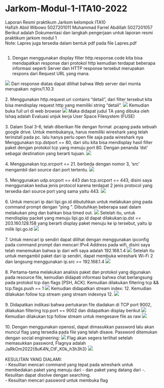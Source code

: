 # Jarkom-Modul-1-ITA10-2022
Laporan Resmi praktikum Jarkom kelompok ITA10
<br>
Hafizh Abid Wibowo 5027201011
Muhammad Farrel Abdillah 5027201057
<br>
Berikut adalah Dokumentasi dan langkah pengerjaan untuk laporan resmi praktikum jarkom modul 1
<br>
Note: Lapres juga tersedia dalam bentuk pdf pada file Lapres.pdf
<br>
<br>
1. Dengan menggunakan display filter http.response.code kita bisa mendapatkan response dari protokol http kemudian terdapat beberapa informasi seperti Server dan HTTP response tersebut merupakan respons dari Request URL yang mana. 
<img src="Screenshot/1.png">
Dari response diatas dapat dilihat bahwa Web server dari monta merupakan: nginx/1.10.3
<br>
<br>
2. Menggunakan http.request.uri contains “detail”, dari filter tersebut kita bisa mendisplay request http yang memiliki string “detail”.
<img src="Screenshot/2-1.png">
Kemudian buka full url di web browser 
<img src="Screenshot/2-2.png">
Maka didapat judul TA yang dibuka oleh Ishaq adalah 
Evaluasi unjuk kerja User Space Filesystem (FUSE)
<br>
<br>
3. Dalam Soal 3-6, telah diberikan file dengan format .pcapng pada sebuah google drive. Untuk membukanya, harus memiliki wireshark yang telah terinstall pada pc. lalu hanya perlu open file saja pada wireshark nya Menggunakan tcp.dstport == 80, dari situ kita bisa mendisplay hasil filter paket dengan protokol tcp yang menuju port 80. Dengan penanda ‘dst’ sebagai destination yang berarti tujuan.
<img src="Screenshot/3.png">
<br>
<br>
4. Menggunakan tcp.srcport == 21. berbeda dengan nomor 3, ‘src’ mengambil dari source dari port tertentu.
<img src="Screenshot/4.png">
<br>
<br>
5. Menggunakan udp.srcport == 443 dan tcp.srcport == 443, disini saya menggunakan kedua jenis protocol karena terdapat 2 jenis protocol yang tersedia dari source port yang sama yaitu 443.
<img src="Screenshot/5.png">
<br>
<br>
6. Untuk mencari ip dari lipi.go.id dibutuhkan untuk melakukan ping pada command prompt dengan “ping <nama domain>”. Dibutuhkan beberapa saat dalam melakukan ping dan bahkan bisa timed out.
<img src="Screenshot/6-1.png">
Setelah itu, untuk mendisplay packet yang menuju lipi.go.id dapat dilakukan:ip.dst == 203.160.128.158 yang berarti display paket menuju ke ip tersebut, yaitu ip milik lipi.go.id
<img src="Screenshot/6-2.png">  
<br>
<br>
7. Untuk mencari ip sendiri dapat dilihat dengan menggunakan ipconfig pada command prompt dan mencari IPv4 Address pada wifi, disini saya telah menemukan bahwa ip dari wifi saya adalah 192.168.1.4
<img src="Screenshot/7-1.png">
Setelah itu untuk mengambil paket dari ip sendiri, dapat membuka wireshark Wi-Fi 2 dan langsung menggunakan ip.src == 192.168.1.4
<img src="Screenshot/7-2.png">
<br>
<br>
8. Pertama-tama melakukan analisis paket dan protokol yang digunakan pada resource file, kemudian didapati informasi bahwa chat berlangsung pada protokol tcp dan flags [PSH, ACK]. Kemudian dilakukan filtering tcp && tcp.flags.push == 1
<img src="Screenshot/8-1.png">
Kemudian didapatkan stream index: 12. Kemudian dilakukan follow tcp stream yang stream indexnya 12.
<img src="Screenshot/8-2.png">
<br>
<br>
9. Didapatkan indikasi bahwa pertukaran file diadakan di TCP port 9002, dilakukan filtering tcp.port == 9002 dan didapatkan display berikut
<img src="Screenshot/9-1.png">
Kemudian dilakukan tcp follow stream untuk mengesave file as raw 
<img src="Screenshot/9-2.png">
<br>
<br>
10. Dengan menggunakan openssl, dapat dimasukkan password lalu akan muncul flag yang tersedia pada file yang telah disave. 
Password ditemukan dengan social engineering:
<img src="Screenshot/10-1.png">
Flag akan segera terlihat setelah memasukkan password, Flagnya adalah JaRkOm2022{8uK4N_CtF_K0k_h3h3h3}
<img src="Screenshot/10-2.png">
<br>
<br>
KESULITAN YANG DIALAMI:
<br>
- Kesulitan mencari command yang tepat pada wireshark untuk membedakan paket yang menuju dari - dan paket yang datang dari -. Kesulitan dapat disolve dengan searching.
<br>
- Kesulitan mencari password untuk membuka flag
